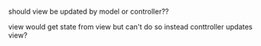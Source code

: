 should view be updated by model or controller??

view would get state from view
but can't do 
so instead conttroller updates view?